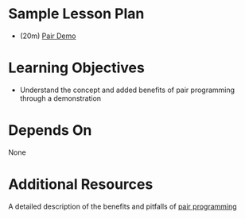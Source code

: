 # Sample Lesson Plan

* (20m) [Pair Demo](pair_demo.md)

# Learning Objectives
* Understand the concept and added benefits of pair programming through a demonstration

# Depends On

None

# Additional Resources

A detailed description of the benefits and pitfalls of [pair programming](https://www.agilealliance.org/glossary/pairing)